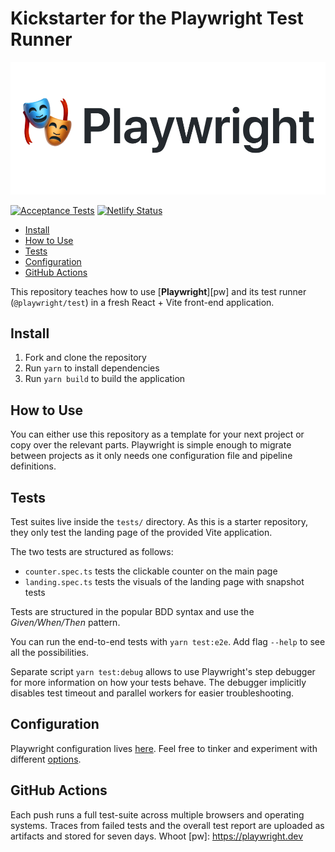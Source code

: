 <h1>Kickstarter for the Playwright Test Runner</h1>

![Logo](logo.png)

[![Acceptance Tests](https://github.com/nikoheikkila/playwright-kickstarter/actions/workflows/test.yml/badge.svg?branch=main&event=push)](https://github.com/nikoheikkila/playwright-kickstarter/actions/workflows/test.yml)
[![Netlify Status](https://api.netlify.com/api/v1/badges/f876834f-e00a-476b-b84b-4eec2d530985/deploy-status)](https://app.netlify.com/sites/playwright-kickstarter/deploys)

* [Install](#install)
* [How to Use](#how-to-use)
* [Tests](#tests)
* [Configuration](#configuration)
* [GitHub Actions](#github-actions)

This repository teaches how to use [**Playwright**][pw] and its test runner (`@playwright/test`) in a fresh React + Vite front-end application.

## Install

1. Fork and clone the repository
1. Run `yarn` to install dependencies
1. Run `yarn build` to build the application

## How to Use

You can either use this repository as a template for your next project or copy over the relevant parts. Playwright is simple enough to migrate between projects as it only needs one configuration file and pipeline definitions.

## Tests

Test suites live inside the `tests/` directory. As this is a starter repository, they only test the landing page of the provided Vite application.

The two tests are structured as follows:

* `counter.spec.ts` tests the clickable counter on the main page
* `landing.spec.ts` tests the visuals of the landing page with snapshot tests

Tests are structured in the popular BDD syntax and use the _Given/When/Then_ pattern.

You can run the end-to-end tests with `yarn test:e2e`. Add flag `--help` to see all the possibilities.

Separate script `yarn test:debug` allows to use Playwright's step debugger for more information on how your tests behave. The debugger implicitly disables test timeout and parallel workers for easier troubleshooting.

## Configuration

Playwright configuration lives [here](./playwright.config.ts). Feel free to tinker and experiment with different [options][options].

## GitHub Actions

Each push runs a full test-suite across multiple browsers and operating systems. Traces from failed tests and the overall test report are uploaded as artifacts and stored for seven days.
Whoot
[pw]: https://playwright.dev

[options]: https://playwright.dev/docs/test-advanced#configuration-object
